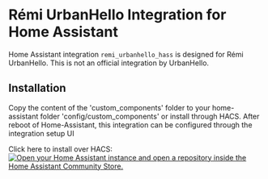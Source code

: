 # Rémi UrbanHello Integration for Home Assistant

Home Assistant integration `remi_urbanhello_hass` is designed for Rémi UrbanHello.
This is not an official integration by UrbanHello.

## Installation

Copy the content of the 'custom_components' folder to your home-assistant folder 'config/custom_components' or install through HACS.
After reboot of Home-Assistant, this integration can be configured through the integration setup UI

Click here to install over HACS:
[![Open your Home Assistant instance and open a repository inside the Home Assistant Community Store.](https://my.home-assistant.io/badges/hacs_repository.svg)](https://my.home-assistant.io/redirect/hacs_repository/?owner=pdruart&repository=Remi_UrbanHello_hass&category=integration)